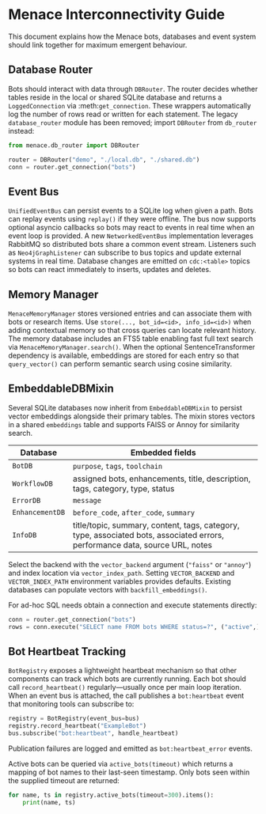 # Menace Interconnectivity Guide

This document explains how the Menace bots, databases and event system should
link together for maximum emergent behaviour.

## Database Router

Bots should interact with data through `DBRouter`. The router decides whether
tables reside in the local or shared SQLite database and returns a
``LoggedConnection`` via :meth:`get_connection`. These wrappers automatically
log the number of rows read or written for each statement. The legacy
`database_router` module has been removed; import `DBRouter` from `db_router`
instead:

```python
from menace.db_router import DBRouter

router = DBRouter("demo", "./local.db", "./shared.db")
conn = router.get_connection("bots")
```

## Event Bus

`UnifiedEventBus` can persist events to a SQLite log when given a path. Bots can
replay events using `replay()` if they were offline. The bus now supports
optional asyncio callbacks so bots may react to events in real time when an
event loop is provided. A new `NetworkedEventBus` implementation leverages
RabbitMQ so distributed bots share a common event stream. Listeners such as
`Neo4jGraphListener` can subscribe to bus topics and update external systems in
real time.
Database changes are emitted on `cdc:<table>` topics so bots can react
immediately to inserts, updates and deletes.

## Memory Manager

`MenaceMemoryManager` stores versioned entries and can associate them with bots
or research items. Use `store(..., bot_id=<id>, info_id=<id>)` when adding
contextual memory so that cross queries can locate relevant history. The memory
database includes an FTS5 table enabling fast full text search via
`MenaceMemoryManager.search()`. When the optional SentenceTransformer
dependency is available, embeddings are stored for each entry so that
`query_vector()` can perform semantic search using cosine similarity.

## EmbeddableDBMixin

Several SQLite databases now inherit from `EmbeddableDBMixin` to persist
vector embeddings alongside their primary tables.  The mixin stores vectors
in a shared `embeddings` table and supports FAISS or Annoy for similarity
search.

| Database | Embedded fields |
|----------|-----------------|
| `BotDB` | `purpose`, `tags`, `toolchain` |
| `WorkflowDB` | assigned bots, enhancements, title, description, tags, category, type, status |
| `ErrorDB` | `message` |
| `EnhancementDB` | `before_code`, `after_code`, `summary` |
| `InfoDB` | title/topic, summary, content, tags, category, type, associated bots, associated errors, performance data, source URL, notes |

Select the backend with the `vector_backend` argument (`"faiss"` or
`"annoy"`) and index location via `vector_index_path`.  Setting
`VECTOR_BACKEND` and `VECTOR_INDEX_PATH` environment variables provides
defaults.  Existing databases can populate vectors with
`backfill_embeddings()`.

For ad-hoc SQL needs obtain a connection and execute statements directly:

```python
conn = router.get_connection("bots")
rows = conn.execute("SELECT name FROM bots WHERE status=?", ("active",)).fetchall()
```

## Bot Heartbeat Tracking

`BotRegistry` exposes a lightweight heartbeat mechanism so that other
components can track which bots are currently running. Each bot should call
`record_heartbeat()` regularly—usually once per main loop iteration. When an
event bus is attached, the call publishes a `bot:heartbeat` event that
monitoring tools can subscribe to:

```python
registry = BotRegistry(event_bus=bus)
registry.record_heartbeat("ExampleBot")
bus.subscribe("bot:heartbeat", handle_heartbeat)
```

Publication failures are logged and emitted as `bot:heartbeat_error` events.

Active bots can be queried via `active_bots(timeout)` which returns a mapping of
bot names to their last-seen timestamp. Only bots seen within the supplied
timeout are returned:

```python
for name, ts in registry.active_bots(timeout=300).items():
    print(name, ts)
```
